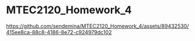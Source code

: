 # MTEC2120_Homework_4

https://github.com/sendemina/MTEC2120_Homework_4/assets/89432530/415ee8ca-88c8-4186-8e72-c924979dc102


